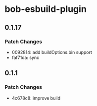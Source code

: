 # bob-esbuild-plugin

## 0.1.17

### Patch Changes

- 0092814: add buildOptions.bin support
- faf71da: sync

## 0.1.1

### Patch Changes

- 4c678c8: improve build
